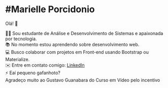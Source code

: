 # #Marielle Porcidonio

Olá! 🖖

💁‍♀️ Sou estudante de Análise e Desenvolvimento de Sistemas e apaixonada por tecnologia. <br>
📚 No momento estou aprendendo sobre desenvolvimento web. <br>
💻 Busco colaborar com projetos em Front-end usando Bootstrap ou Materialize. <br>
✉️ Entre em contato comigo: <a href="https://www.linkedin.com/in/marielleporcidonio/">LinkedIn</a><br>
⚡ Eaí pequeno gafanhoto?<br>
Agradeço muito ao Gustavo Guanabara do Curso em Vídeo pelo incentivo
